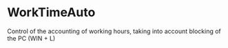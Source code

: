 # WorkTimeAuto
Control of the accounting of working hours, taking into account blocking of the PC (WIN + L)
